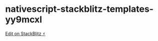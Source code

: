 # nativescript-stackblitz-templates-yy9mcxl

[Edit on StackBlitz ⚡️](https://stackblitz.com/edit/nativescript-stackblitz-templates-nbzvf6)
